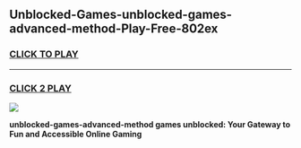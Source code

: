 
## Unblocked-Games-unblocked-games-advanced-method-Play-Free-802ex
<h3>
<a href="https://premium76.site?title=unblocked-games-advanced-method&ref=21A">CLICK TO PLAY</a></h3>
<hr>

<h3>
<a href="https://premium76.site?title=unblocked-games-advanced-method&ref=21A">CLICK 2 PLAY</a>
  
</h3>

<a href="https://premium76.site?title=unblocked-games-advanced-method&ref=21A"><img src="https://clearcache.store/games.png"></a>


**unblocked-games-advanced-method games unblocked: Your Gateway to Fun and Accessible Online Gaming**
